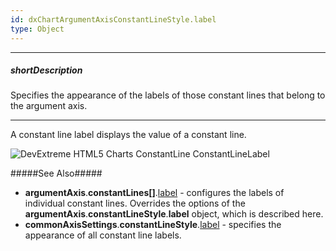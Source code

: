 ```yaml
---
id: dxChartArgumentAxisConstantLineStyle.label
type: Object
---
```

---
##### shortDescription
Specifies the appearance of the labels of those constant lines that belong to the argument axis.

---
A constant line label displays the value of a constant line.

![DevExtreme HTML5 Charts ConstantLine ConstantLineLabel](/images/ChartJS/visual_elements/constant_line_labels.png)

#####See Also#####
- **argumentAxis**.**constantLines[]**.[label](/api-reference/20%20Data%20Visualization%20Widgets/dxChart/1%20Configuration/argumentAxis/constantLines/label '/Documentation/ApiReference/Data_Visualization_Widgets/dxChart/Configuration/argumentAxis/constantLines/label/') - configures the labels of individual constant lines. Overrides the options of the **argumentAxis**.**constantLineStyle**.**label** object, which is described here.
- **commonAxisSettings**.**constantLineStyle**.[label](/api-reference/20%20Data%20Visualization%20Widgets/dxChart/1%20Configuration/commonAxisSettings/constantLineStyle/label '/Documentation/ApiReference/Data_Visualization_Widgets/dxChart/Configuration/commonAxisSettings/constantLineStyle/label/') - specifies the appearance of all constant line labels.